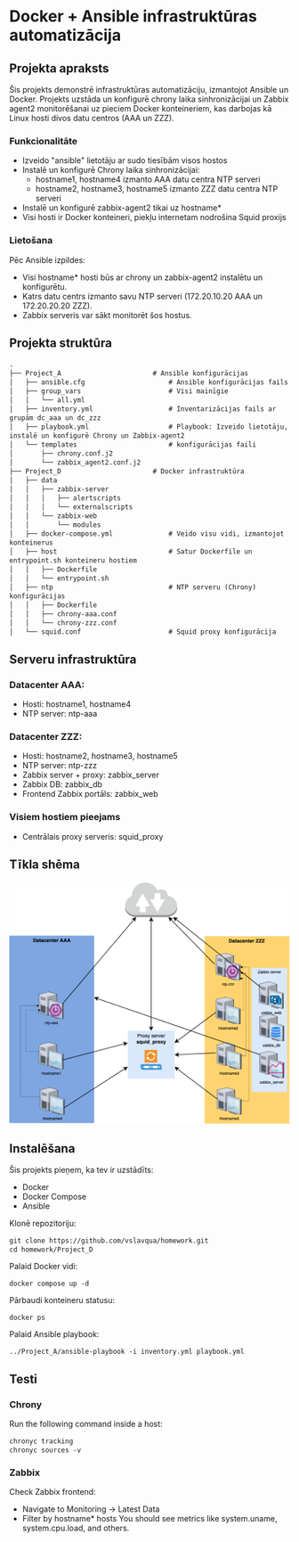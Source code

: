 # Docker + Ansible infrastruktūras automatizācija

## Projekta apraksts

Šis projekts demonstrē infrastruktūras automatizāciju, izmantojot Ansible un Docker. Projekts uzstāda un konfigurē chrony laika sinhronizācijai un Zabbix agent2 monitorēšanai uz pieciem Docker konteineriem, kas darbojas kā Linux hosti divos datu centros (AAA un ZZZ).


### Funkcionalitāte

* Izveido "ansible" lietotāju ar sudo tiesībām visos hostos
* Instalē un konfigurē Chrony laika sinhronizācijai:
    * hostname1, hostname4 izmanto AAA datu centra NTP serveri
    * hostname2, hostname3, hostname5 izmanto ZZZ datu centra NTP serveri
* Instalē un konfigurē zabbix-agent2 tikai uz hostname*
* Visi hosti ir Docker konteineri, piekļu internetam nodrošina Squid proxijs

### Lietošana

Pēc Ansible izpildes:
* Visi hostname* hosti būs ar chrony un zabbix-agent2 instalētu un konfigurētu.
* Katrs datu centrs izmanto savu NTP serveri (172.20.10.20 AAA un 172.20.20.20 ZZZ).
* Zabbix serveris var sākt monitorēt šos hostus.


## Projekta struktūra
```
.
├── Project_A                       # Ansible konfigurācijas
│   ├── ansible.cfg                     # Ansible konfigurācijas fails
│   ├── group_vars                      # Visi mainīgie
│   │   └── all.yml
│   ├── inventory.yml                   # Inventarizācijas fails ar grupām dc_aaa un dc_zzz
│   ├── playbook.yml                    # Playbook: Izveido lietotāju, instalē un konfigurē Chrony un Zabbix-agent2
│   └── templates                       # konfigurācijas faili
│       ├── chrony.conf.j2
│       └── zabbix_agent2.conf.j2
├── Project_D                       # Docker infrastruktūra
│   ├── data
│   │   ├── zabbix-server
│   │   │   ├── alertscripts
│   │   │   └── externalscripts
│   │   └── zabbix-web
│   │       └── modules
│   ├── docker-compose.yml              # Veido visu vidi, izmantojot konteinerus
│   ├── host                            # Satur Dockerfile un entrypoint.sh konteineru hostiem
│   │   ├── Dockerfile
│   │   └── entrypoint.sh
│   ├── ntp                             # NTP serveru (Chrony) konfigurācijas
│   │   ├── Dockerfile
│   │   ├── chrony-aaa.conf
│   │   └── chrony-zzz.conf
│   └── squid.conf                      # Squid proxy konfigurācija
```

## Serveru infrastruktūra
### Datacenter AAA:
* Hosti: hostname1, hostname4
* NTP server: ntp-aaa

### Datacenter ZZZ:
* Hosti: hostname2, hostname3, hostname5
* NTP server: ntp-zzz
* Zabbix server + proxy: zabbix_server
* Zabbix DB: zabbix_db
* Frontend Zabbix portāls: zabbix_web 

### Visiem hostiem pieejams    
* Сentrālais proxy serveris: squid_proxy

## Tīkla shēma
<p align="center">
  <img src="network-diagram.png" alt="Tīkla shēma" width="600"/>
</p>

## Instalēšana

Šis projekts pieņem, ka tev ir uzstādīts:
* Docker
* Docker Compose
* Ansible

Klonē repozitoriju:
```
git clone https://github.com/vslavqua/homework.git
cd homework/Project_D
```

Palaid Docker vidi:
```
docker compose up -d
```

Pārbaudi konteineru statusu:
```
docker ps
```

Palaid Ansible playbook:
```
../Project_A/ansible-playbook -i inventory.yml playbook.yml
```

## Testi

### Chrony
Run the following command inside a host:
```
chronyc tracking
chronyc sources -v
```

### Zabbix
Check Zabbix frontend:
* Navigate to Monitoring → Latest Data
* Filter by hostname* hosts
You should see metrics like system.uname, system.cpu.load, and others.